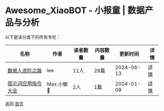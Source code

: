 # Awesome_XiaoBOT - 小报童 | 数据产品与分析

以下是该分类下的所有专栏：

| 名称 | 作者 | 读者数量 | 内容数量 | 更新时间 | 详情 |
|------|------|----------|----------|----------|------|
| [数据人进阶之路](https://xiaobot.net/p/GreaterDataPM?refer=9c3f1c95-a052-465a-9902-f6d75080262a) | lee | 11人 | 28篇 |  2024-06-13 | [详情](data/GreaterDataPM.md) |
| [提示词应用指令大全](https://xiaobot.net/p/HappyTime0430?refer=9c3f1c95-a052-465a-9902-f6d75080262a) | Max.小敏💫 | 2人 | 1篇 |  2024-01-09 | [详情](data/HappyTime0430.md) |


返回 [首页](../README.md)
